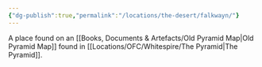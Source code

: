 ```yaml
---
{"dg-publish":true,"permalink":"/locations/the-desert/falkwayn/"}
---
```


A place found on an [[Books, Documents & Artefacts/Old Pyramid Map\|Old Pyramid Map]] found in [[Locations/OFC/Whitespire/The Pyramid\|The Pyramid]]. 